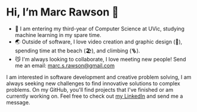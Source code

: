 # Hi, I’m Marc Rawson 🦑
- 🌱 I am entering my third-year of Computer Science at UVic, studying machine learning in my spare time.
- 🌏 Outside of software, I love video creation and graphic design (📸), spending time at the beach (🏖️), and climbing (🪜).
- 😼 I'm always looking to collaborate, I love meeting new people! Send me an email: marc.s.rawson@gmail.com

I am interested in software development and creative problem solving, I am always seeking new challenges to find innovative solutions to complex problems. On my GitHub, you'll find projects that I've finished or am currently working on. Feel free to check out [my LinkedIn](https://www.linkedin.com/in/marcrawson/) and send me a message.
